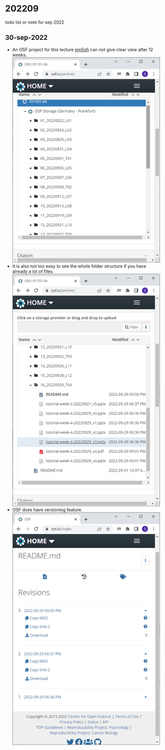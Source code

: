 # 202209
todo list or note for sep 2022


## 30-sep-2022
+ An OSF project for this lecture [pm5nh](https://osf.io/pm5nh/) can not give clear view after 12 weeks.<br>
  ![](img/osf-pm5nh-20220930-0314.png)
+ It is also not too easy to see the whole folder structure if you have already a lot of files.<br>
  ![](img/osf-pm5nh-20220930-0321.png)
+ OSF does have versioning feature.<br>
  ![](img/osf-rnqfw-20220930-0323.png)